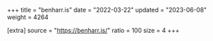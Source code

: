 +++
title = "benharr.is"
date = "2022-03-22"
updated = "2023-06-08"
weight = 4264

[extra]
source = "https://benharr.is/"
ratio = 100
size = 4
+++
